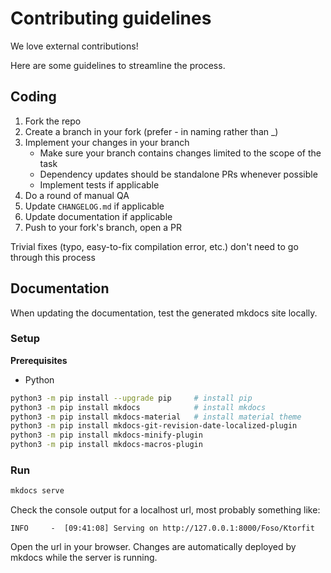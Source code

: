 # Contributing guidelines

We love external contributions! 

Here are some guidelines to streamline the process.


## Coding

1. Fork the repo
2. Create a branch in your fork (prefer - in naming rather than _)
3. Implement your changes in your branch
    - Make sure your branch contains changes limited to the scope of the task
    - Dependency updates should be standalone PRs whenever possible
    - Implement tests if applicable
6. Do a round of manual QA 
8. Update `CHANGELOG.md` if applicable
9. Update documentation if applicable
10. Push to your fork's branch, open a PR

Trivial fixes (typo, easy-to-fix compilation error, etc.) don't need to go through this process


## Documentation

When updating the documentation, test the generated mkdocs site locally.

### Setup

**Prerequisites**

- Python

```bash
python3 -m pip install --upgrade pip     # install pip
python3 -m pip install mkdocs            # install mkdocs 
python3 -m pip install mkdocs-material   # install material theme
python3 -m pip install mkdocs-git-revision-date-localized-plugin
python3 -m pip install mkdocs-minify-plugin
python3 -m pip install mkdocs-macros-plugin
```


### Run

```bash
mkdocs serve
```

Check the console output for a localhost url, most probably something like:

```
INFO     -  [09:41:08] Serving on http://127.0.0.1:8000/Foso/Ktorfit
```

Open the url in your browser. Changes are automatically deployed by mkdocs while the server is running.

